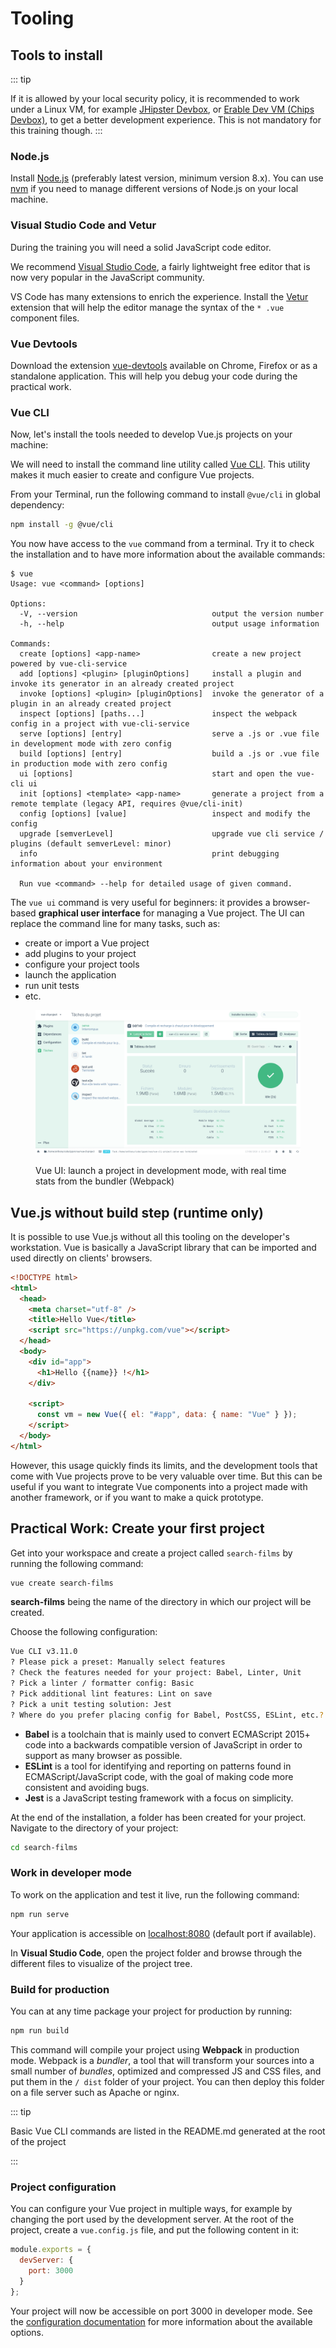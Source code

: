# Tooling

## Tools to install

::: tip

If it is allowed by your local security policy, it is recommended to work under a Linux VM, for example [JHipster Devbox](https://github.com/jhipster/jhipster-devbox), or [Erable Dev VM (Chips Devbox)](https://gitlab.kazan.priv.atos.fr/mts-erable-otvp/mts-erable-dev-vm), to get a better development experience. This is not mandatory for this training though.
:::

### Node.js

Install [Node.js](https://nodejs.org/) (preferably latest version, minimum version 8.x). You can use [nvm](https://github.com/creationix/nvm) if you need to manage different versions of Node.js on your local machine.

### Visual Studio Code and Vetur

During the training you will need a solid JavaScript code editor.

We recommend [Visual Studio Code](https://code.visualstudio.com/), a fairly lightweight free editor that is now very popular in the JavaScript community.

VS Code has many extensions to enrich the experience. Install the [Vetur](https://marketplace.visualstudio.com/items?itemName=octref.vetur) extension that will help the editor manage the syntax of the `* .vue` component files.

### Vue Devtools

Download the extension [vue-devtools](https://github.com/vuejs/vue-devtools) available on Chrome, Firefox or as a standalone application. This will help you debug your code during the practical work.

### Vue CLI

Now, let's install the tools needed to develop Vue.js projects on your machine:

We will need to install the command line utility called [Vue CLI](https://cli.vuejs.org/). This utility makes it much easier to create and configure Vue projects.

From your Terminal, run the following command to install `@vue/cli` in global dependency:

```bash
npm install -g @vue/cli
```

You now have access to the `vue` command from a terminal. Try it to check the installation and to have more information about the available commands:

```
$ vue
Usage: vue <command> [options]

Options:
  -V, --version                              output the version number
  -h, --help                                 output usage information

Commands:
  create [options] <app-name>                create a new project powered by vue-cli-service
  add [options] <plugin> [pluginOptions]     install a plugin and invoke its generator in an already created project
  invoke [options] <plugin> [pluginOptions]  invoke the generator of a plugin in an already created project
  inspect [options] [paths...]               inspect the webpack config in a project with vue-cli-service
  serve [options] [entry]                    serve a .js or .vue file in development mode with zero config
  build [options] [entry]                    build a .js or .vue file in production mode with zero config
  ui [options]                               start and open the vue-cli ui
  init [options] <template> <app-name>       generate a project from a remote template (legacy API, requires @vue/cli-init)
  config [options] [value]                   inspect and modify the config
  upgrade [semverLevel]                      upgrade vue cli service / plugins (default semverLevel: minor)
  info                                       print debugging information about your environment

  Run vue <command> --help for detailed usage of given command.
```

The `vue ui` command is very useful for beginners: it provides a browser-based **graphical user interface** for managing a Vue project. The UI can replace the command line for many tasks, such as:

- create or import a Vue project
- add plugins to your project
- configure your project tools
- launch the application
- run unit tests
- etc.

<figure>

![Vue UI demonstration](../assets/vue-cli-3-serve.gif)

<figcaption>Vue UI: launch a project in development mode, with real time stats from the bundler (Webpack)</figcaption>
</figure>

## Vue.js without build step (runtime only)

It is possible to use Vue.js without all this tooling on the developer's workstation. Vue is basically a JavaScript library that can be imported and used directly on clients' browsers.

```html
<!DOCTYPE html>
<html>
  <head>
    <meta charset="utf-8" />
    <title>Hello Vue</title>
    <script src="https://unpkg.com/vue"></script>
  </head>
  <body>
    <div id="app">
      <h1>Hello {{name}} !</h1>
    </div>

    <script>
      const vm = new Vue({ el: "#app", data: { name: "Vue" } });
    </script>
  </body>
</html>
```

However, this usage quickly finds its limits, and the development tools that come with Vue projects prove to be very valuable over time. But this can be useful if you want to integrate Vue components into a project made with another framework, or if you want to make a quick prototype.

## Practical Work: Create your first project

Get into your workspace and create a project called `search-films` by running the following command:

```bash
vue create search-films
```

**search-films** being the name of the directory in which our project will be created.

Choose the following configuration:

```bash
Vue CLI v3.11.0
? Please pick a preset: Manually select features
? Check the features needed for your project: Babel, Linter, Unit
? Pick a linter / formatter config: Basic
? Pick additional lint features: Lint on save
? Pick a unit testing solution: Jest
? Where do you prefer placing config for Babel, PostCSS, ESLint, etc.? In dedicated config files
```

- **Babel** is a toolchain that is mainly used to convert ECMAScript 2015+ code into a backwards compatible version of JavaScript in order to support as many browser as possible.
- **ESLint** is a tool for identifying and reporting on patterns found in ECMAScript/JavaScript code, with the goal of making code more consistent and avoiding bugs.
- **Jest** is a JavaScript testing framework with a focus on simplicity.

At the end of the installation, a folder has been created for your project. Navigate to the directory of your project:

```bash
cd search-films
```

### Work in developer mode

To work on the application and test it live, run the following command:

```bash
npm run serve
```

Your application is accessible on [localhost:8080](http://localhost:8080/) (default port if available).

In **Visual Studio Code**, open the project folder and browse through the different files to visualize of the project tree.

### Build for production

You can at any time package your project for production by running:

```bash
npm run build
```

This command will compile your project using **Webpack** in production mode. Webpack is a _bundler_, a tool that will transform your sources into a small number of _bundles_, optimized and compressed JS and CSS files, and put them in the `/ dist` folder of your project. You can then deploy this folder on a file server such as Apache or nginx.

::: tip

Basic Vue CLI commands are listed in the README.md generated at the root of the project

:::

### Project configuration

You can configure your Vue project in multiple ways, for example by changing the port used by the development server. At the root of the project, create a `vue.config.js` file, and put the following content in it:

```js
module.exports = {
  devServer: {
    port: 3000
  }
};
```

Your project will now be accessible on port 3000 in developer mode. See the [configuration documentation](https://cli.vuejs.org/config/) for more information about the available options.
